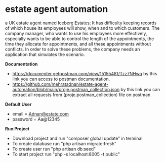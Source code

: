# estate agent automation
a UK estate agent named Iceberg Estates; It has difficulty keeping records of which house its employees will show, when and to which customers. The company manager, who wants to use his employees more effectively, especially wants to be able to control the length of the appointments, the time they allocate for appointments, and all these appointments without conflicts. In order to solve these problems, the company needs an application that simulates the scenario.


**Documentation** 
- https://documenter.getpostman.com/view/15155481/Tzz7NHwq  by this link you can access to postman documentation.
- https://github.com/mehratadnan/estate-agent-automation/blob/main/proje.postman_collection.json by this link you can extract all requests from (proje.postman_collection) file on postman.


**Default  User** 
- email = Adnan@estate.com
- password = Aa@12345


**Run  Project** 
- Download project and run "composer global update" in terminal
- To create database run "php artisan migrate:fresh"
- To create user run "php artisan db:seed"
- To start project run "php -s localhost:8005 -t public" 




